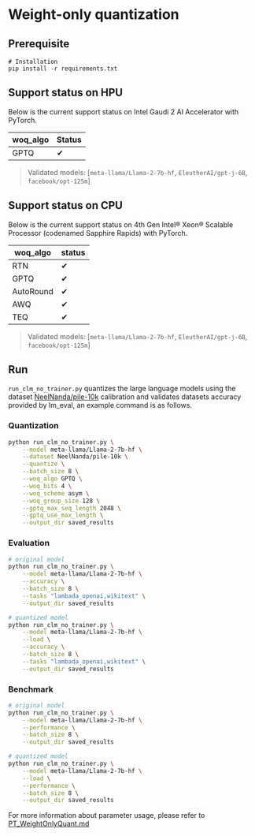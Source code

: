 Weight-only quantization
===============

##  Prerequisite
```
# Installation
pip install -r requirements.txt
```

## Support status on HPU

Below is the current support status on Intel Gaudi 2 AI Accelerator with PyTorch.

| woq_algo |   Status  |
|--------------|----------|
|   GPTQ   |  &#10004;|

> Validated models: [`meta-llama/Llama-2-7b-hf`, `EleutherAI/gpt-j-6B`, `facebook/opt-125m`]

## Support status on CPU

Below is the current support status on 4th Gen Intel® Xeon® Scalable Processor (codenamed Sapphire Rapids) with PyTorch.


| woq_algo |   status |
|--------------|----------|
|       RTN      |  &#10004;  |
|       GPTQ     |  &#10004;  |
|       AutoRound|  &#10004;  |
|       AWQ      |  &#10004;  |
|       TEQ      |  &#10004;  |

> Validated models: [`meta-llama/Llama-2-7b-hf`, `EleutherAI/gpt-j-6B`, `facebook/opt-125m`]


## Run

`run_clm_no_trainer.py` quantizes the large language models using the dataset [NeelNanda/pile-10k](https://huggingface.co/datasets/NeelNanda/pile-10k) calibration and validates datasets accuracy provided by lm_eval, an example command is as follows.

### Quantization

```bash
python run_clm_no_trainer.py \
    --model meta-llama/Llama-2-7b-hf \
    --dataset NeelNanda/pile-10k \
    --quantize \
    --batch_size 8 \
    --woq_algo GPTQ \
    --woq_bits 4 \
    --woq_scheme asym \
    --woq_group_size 128 \
    --gptq_max_seq_length 2048 \
    --gptq_use_max_length \
    --output_dir saved_results
```
### Evaluation

```bash
# original model
python run_clm_no_trainer.py \
    --model meta-llama/Llama-2-7b-hf \
    --accuracy \
    --batch_size 8 \
    --tasks "lambada_openai,wikitext" \
    --output_dir saved_results

# quantized model
python run_clm_no_trainer.py \
    --model meta-llama/Llama-2-7b-hf \
    --load \
    --accuracy \
    --batch_size 8 \
    --tasks "lambada_openai,wikitext" \
    --output_dir saved_results
```

### Benchmark

```bash
# original model
python run_clm_no_trainer.py \
    --model meta-llama/Llama-2-7b-hf \
    --performance \
    --batch_size 8 \
    --output_dir saved_results

# quantized model
python run_clm_no_trainer.py \
    --model meta-llama/Llama-2-7b-hf \
    --load \
    --performance \
    --batch_size 8 \
    --output_dir saved_results
```

For more information about parameter usage, please refer to [PT_WeightOnlyQuant.md](https://github.com/intel/neural-compressor/blob/master/docs/source/3x/PT_WeightOnlyQuant.md)
